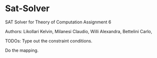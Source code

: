 # Sat-Solver
SAT Solver for Theory of Computation Assignment 6

Authors:
Likollari Kelvin, 
Milanesi Claudio, 
Willi Alexandra, 
Bettelini Carlo, 

TODOs:
Type out the constraint conditions.

Do the mapping.


